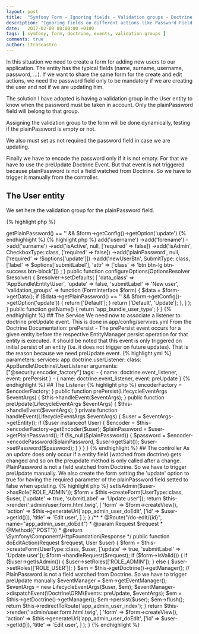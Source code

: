 ```yaml
---
layout: post
title:  "Symfony Form - Ignoring fields - Validation groups - Doctrine Events"
description: "Ignoring fields on different actions like Password Field on Create and Update actions"
date:   2017-02-09 08:00:00 +0100
tags: [ symfony, form, doctrine, events, validation groups ]
comments: true
author: itrascastro
---
```


In this situation we need to create a form for adding new users to our application. The entity has the typical fields (name, surname, username, password, ...). If we want to share the same form for the create and edit actions, we need the password field only to be mandatory if we are creating the user and not if we are updating him.

The solution I have adopted is having a validation group in the User entity to know when the password must be taken in account. Only the plainPassword field will belong to that group.

Assigning the validation group to the form will be done dynamically, testing if the plainPassword is empty or not.

We also must set as not required the password field in case we are updating.

Finally we have to encode the password only if it is not empty. For that we have to use the preUpdate Doctrine Event. But that event is not triggered because plainPassword is not a field watched from Doctrine. So we have to trigger it manually from the controller.

## The User entity

We set here the validation group for the plainPassword field.

{% highlight php %}
<?php

    /**
     * @var string
     *
     * This field will not be persisted
     * It is used to store the password in the form
     *
     * @Assert\NotBlank(message="Password cannot be empty", groups={"Update"})
     * @Assert\Regex(
     *      pattern="/^(?=.*\d)(?=.*[a-z])(?=.*[A-Z])(?!.*\s).*$/",
     *      message="Password Error: Use 1 upper case letter, 1 lower case letter, and 1 number",
     *      groups={"Update"}
     * )
     */
    private $plainPassword;
{% endhighlight %}

## The Form Class

We add a new option to our form named 'update' to decide from the controller whenever the password field will be required (only on create action).

Using the configureOptions method we set the validation groups to the form, depending on the plainPassword value. Default if the plainPassword is empty so we do not take the plainPassword validation in account.

Before we set de validation_groups we need to know if it is an update form:

{% highlight php %}
<?php
$data->getPlainPassword() == '' && $form->getConfig()->getOption('update')
{% endhighlight %}

{% highlight php %}
<?php

namespace AppBundle\Form;

use Symfony\Component\Form\AbstractType;
use Symfony\Component\Form\Extension\Core\Type\CheckboxType;
use Symfony\Component\Form\Extension\Core\Type\SubmitType;
use Symfony\Component\Form\Extension\Core\Type\TimeType;
use Symfony\Component\Form\FormBuilderInterface;
use Symfony\Component\Form\FormInterface;
use Symfony\Component\OptionsResolver\OptionsResolver;
use AppBundle\Entity\User;

class UserType extends AbstractType
{
    public function buildForm(FormBuilderInterface $builder, array $options)
    {
        $builder
            ->add('username')
            ->add('forename')
            ->add('surname')
            ->add('isActive', null, ['required' => false])
            ->add('isAdmin', CheckboxType::class, ['required' => false])
            ->add('plainPassword', null, ['required' => !$options['update']])
            ->add('newUserBtn', SubmitType::class, ['label' => $options['submitLabel'], 'attr' => ['class' => 'btn btn-lg btn-success btn-block']])
        ;

    }

    public function configureOptions(OptionsResolver $resolver)
    {
        $resolver->setDefaults(
            [
                'data_class'            => 'AppBundle\Entity\User',
                'update'                => false,
                'submitLabel'           => 'New user',
                'validation_groups'     => function (FormInterface $form) {
                    $data = $form->getData();

                    if ($data->getPlainPassword() == '' && $form->getConfig()->getOption('update')) {
                        return ['Default'];
                    }

                    return ['Default', 'Update'];
                },
            ]
        );
    }

    public function getName()
    {
        return 'app_bundle_user_type';
    }
}
{% endhighlight %}

## The Service

We need now to associate a listener to doctrine preUpdate event. This is done in app/config/servives.yml

From the Doctrine Documentation:

prePersist - The prePersist event occurs for a given entity before the respective EntityManager persist operation for that entity is executed. It should be noted that this event is only triggered on initial persist of an entity (i.e. it does not trigger on future updates).

That is the reason because we need preUpdate event.

{% highlight yml %}
parameters:

services:
    app.doctrine.userListener:
        class: AppBundle\Doctrine\UserListener
        arguments: ["@security.encoder_factory"]
        tags:
            - { name: doctrine.event_listener, event: prePersist }
            - { name: doctrine.event_listener, event: preUpdate }
{% endhighlight %}

## The Listener

{% highlight php %}
<?php
namespace AppBundle\Doctrine;


use AppBundle\Entity\User;
use Doctrine\ORM\Event\LifecycleEventArgs;
use Symfony\Component\Security\Core\Encoder\EncoderFactory;

class UserListener
{
    /**
     * @var EncoderFactory
     */
    private $encoderFactory;

    /**
     * UserListener constructor.
     */
    public function __construct(EncoderFactory $encoderFactory)
    {
        $this->encoderFactory = $encoderFactory;
    }

    public function prePersist(LifecycleEventArgs $eventArgs)
    {
        $this->handleEvent($eventArgs);
    }

    public function preUpdate(LifecycleEventArgs $eventArgs)
    {
        $this->handleEvent($eventArgs);
    }

    private function handleEvent(LifecycleEventArgs $eventArgs)
    {
        $user = $eventArgs->getEntity();

        if ($user instanceof User) {
            $encoder = $this->encoderFactory->getEncoder($user);
            $plainPassword = $user->getPlainPassword();

            if (!is_null($plainPassword)) {
                $password = $encoder->encodePassword($plainPassword, $user->getSalt());
                $user->setPassword($password);
            }
        }
    }
}
{% endhighlight %}

## The controller

As an update does only occur if a entity field (watched from doctrine) gets changed and so on the preupdate method is only called after a change.

PlainPassword is not a field watched from Doctrine. So we have to trigger preUpdate manually.

We also create the form setting the 'update' option to true for having the required parameter of the plainPassword field setted to false when updating.

{% highlight php %}
<?php

/**
 * @Route("/edit/{id}", name="app_admin_user_edit")
 */
public function editAction(User $user)
{
    $user->setIsAdmin($user->hasRole('ROLE_ADMIN'));
    $form = $this->createForm(UserType::class, $user, ['update' => true, 'submitLabel' => 'Update user']);

    return $this->render(':admin/user:form.html.twig',
        [
            'form'      => $form->createView(),
            'action'    => $this->generateUrl('app_admin_user_doEdit', ['id' => $user->getId()]),
            'title'     => 'Edit user',
        ]
    );
}

/**
 * @Route("/do-edit/{id}", name="app_admin_user_doEdit")
 * @param Request $request
 * @Method({"POST"})
 * @return \Symfony\Component\HttpFoundation\Response
 */
public function doEditAction(Request $request, User $user)
{
    $form = $this->createForm(UserType::class, $user, ['update' => true, 'submitLabel' => 'Update user']);

    $form->handleRequest($request);

    if ($form->isValid()) {
        if ($user->getIsAdmin()) {
            $user->setRoles(['ROLE_ADMIN']);
        } else {
            $user->setRoles(['ROLE_USER']);
        }

        $em = $this->getDoctrine()->getManager();

        // PlainPassword is not a field watched from Doctrine. So we have to trigger preUpdate manually
        $eventManager = $em->getEventManager();
        $eventArgs = new LifecycleEventArgs($user, $em);
        $eventManager->dispatchEvent(\Doctrine\ORM\Events::preUpdate, $eventArgs);

        $em = $this->getDoctrine()->getManager();
        $em->persist($user);
        $em->flush();

        return $this->redirectToRoute('app_admin_user_index');
    }

    return $this->render(':admin/user:form.html.twig',
        [
            'form'      => $form->createView(),
            'action'    => $this->generateUrl('app_admin_user_doEdit', ['id' => $user->getId()]),
            'title'     => 'Edit user',
        ]
    );
}
{% endhighlight %}
